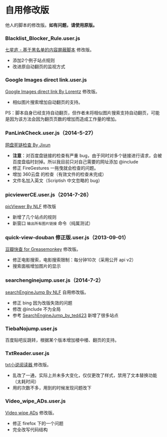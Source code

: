自用修改版
=========

他人的脚本的修改版。**如有问题，请使用原版。**

### Blacklist_Blocker_Rule.user.js

[七星庐 - 基于黑名单的内容屏蔽脚本](http://qixinglu.com/post/blacklist_blocker_greasemonkey_script.html) 修改版。

 - 添加2个例子站点规则
 - 改进原自动翻页的监视方式

### Google Images direct link.user.js

[Google Images direct link By Lorentz](http://userscripts.org:8080/scripts/show/78355) 修改版。

 - 相似图片搜索增加自动翻页的支持。

PS：脚本自身已经支持自动翻页，但作者未将相似图片搜索支持自动翻页，可能是因为该方法会因为翻页页数的增加而造成工作量的增加。

### PanLinkCheck.user.js（2014-5-27）

[网盘死链检查 By Jixun](https://greasyfork.org/scripts/1262)

 - **注意**：对百度盘链接的检查有严重 bug，由于同时对多个链接进行请求，会被百度盘临时封掉。所以我目前只对自己需要的网址添加 @include
 - 修正 FireGestures 一拖曳就会检查的问题。
 - 增加 360云盘 的检查（有效文件的检查未完成）
 - 文件名加入英文（Scriptish 中文忽略的 bug）

### picviewerCE.user.js（2014-7-26）

[picViewer By NLF](http://userscripts.org/scripts/show/105741) 修改版

 - 新增了几个站点的规则
 - 新窗口 `输出所有图片链接` 命令（纯属测试）

### quick-view-douban 修正版.user.js（2013-09-01）

[豆瓣快查 for Greasemonkey](http://userscripts.org:8080/scripts/show/129416) 修改版。

 - 修正电影搜索，电影搜索限制：每分钟10次（采用公开 api v2）
 - 搜索面板增加图片的显示

### searchenginejump.user.js（2014-7-2）

[searchEngineJump By NLF](http://userscripts.org/scripts/show/84970) 自用修改版。

 - 修正 bing 因为改版失效的问题
 - 修改 @include 不为全局
 - 参考 [SearchEngineJump_by_ted423](https://greasyfork.org/scripts/213-searchenginejump-by-ted423/) 新增了很多站点

### TiebaNojump.user.js

百度贴吧反跳转，根据某个版本增加楼中楼、翻页的支持。

### TxtReader.user.js

[txt小说阅读器 ](http://userscripts.org:8080/scripts/show/185278) 修改版。

 - 乱改了一通，实际上并未多大变化，仅仅更改了样式，禁用了文本替换功能（太耗时间）
 - 用的次数不多，用到的时候发现问题改下

### Video_wipe_ADs.user.js

[Video wipe ADs](https://greasyfork.org/scripts/358-video-wipe-ads) 修改版。

 - 修正 firefox 下的一个问题
 - 完全改写代码结构
